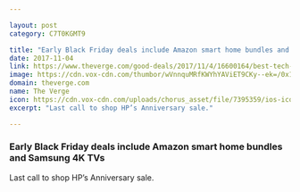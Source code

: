 ```yaml
---

layout: post
category: C7T0KGMT9

title: "Early Black Friday deals include Amazon smart home bundles and Samsung 4K TVs"
date: 2017-11-04
link: https://www.theverge.com/good-deals/2017/11/4/16600164/best-tech-deals-black-friday-2017-amazon-smart-home-samsung-4k-tv
image: https://cdn.vox-cdn.com/thumbor/wVnnquMRfKWYhYAViET9CKy--ek=/0x146:2040x1214/fit-in/1200x630/cdn.vox-cdn.com/uploads/chorus_asset/file/4203171/verge-2015-10-26_13-40-42.0.jpg
domain: theverge.com
name: The Verge
icon: https://cdn.vox-cdn.com/uploads/chorus_asset/file/7395359/ios-icon.0.png
excerpt: "Last call to shop HP’s Anniversary sale."

---
```


### Early Black Friday deals include Amazon smart home bundles and Samsung 4K TVs

Last call to shop HP’s Anniversary sale.
